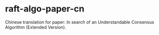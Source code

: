 # raft-algo-paper-cn
Chinese translation for paper: In search of an Understandable Consensus Algorithm (Extended Version).

